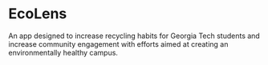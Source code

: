 # EcoLens
An app designed to increase recycling habits for Georgia Tech students and increase community engagement with efforts aimed at creating an environmentally healthy campus.
